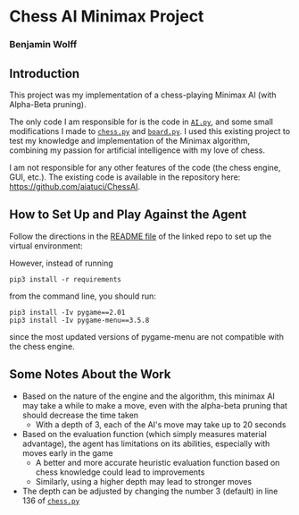 # Chess AI Minimax Project
### Benjamin Wolff


## Introduction
This project was my implementation of a chess-playing Minimax AI (with Alpha-Beta pruning).

The only code I am responsible for is the code in [`AI.py`](AI.py), and some small modifications I made to [`chess.py`](chess.py) and [`board.py`](board.py). 
I used this existing project to test my knowledge and implementation of the Minimax algorithm, 
combining my passion for artificial intelligence with my love of chess.

I am not responsible for any other features of the code (the chess engine, GUI, etc.).
The existing code is available in the repository here: https://github.com/aiatuci/ChessAI.

## How to Set Up and Play Against the Agent
Follow the directions in the [README file](https://github.com/aiatuci/ChessAI#readme) of the linked repo 
 to set up the virtual environment:

However, instead of running
```
pip3 install -r requirements
```

from the command line, you should run:

```
pip3 install -Iv pygame==2.01
pip3 install -Iv pygame-menu==3.5.8
```
since the most updated versions of pygame-menu are not compatible with the chess engine.

## Some Notes About the Work
* Based on the nature of the engine and the algorithm, this minimax AI 
may take a while to make a move, even with the alpha-beta pruning that should decrease the time taken
   * With a depth of 3, each of the AI's move may take up to 20 seconds
* Based on the evaluation function (which simply measures material advantage), the agent has limitations on its abilities, especially with moves early in the game
    * A better and more accurate heuristic evaluation function based on chess knowledge could lead to improvements
    * Similarly, using a higher depth may lead to stronger moves
* The depth can be adjusted by changing the number 3 (default) in line 136 of [`chess.py`](chess.py)

